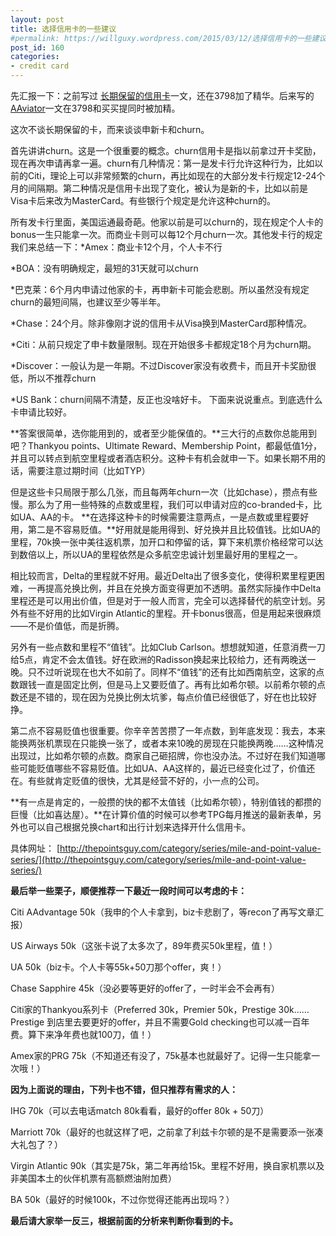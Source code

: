 ```yaml
---
layout: post
title: 选择信用卡的一些建议
#permalink: https://willguxy.wordpress.com/2015/03/12/选择信用卡的一些建议/index.html
post_id: 160
categories: 
- credit card
---
```


先汇报一下：之前写过
[长期保留的信用卡](https://willguxy.wordpress.com/2015/02/12/%E8%AF%B4%E8%AF%B4%E5%87%A0%E5%BC%A0%E9%80%82%E5%90%88%E9%95%BF%E6%9C%9F%E6%8C%81%E6%9C%89%E7%9A%84%E5%B9%B4%E8%B4%B9%E5%8D%A1/)一文，还在3798加了精华。后来写的
[AAviator](https://willguxy.wordpress.com/2015/03/04/aa-aviator%E4%BF%A1%E7%94%A8%E5%8D%A1%E7%9A%84%E5%B9%B4%E5%BA%A6bonus/)一文在3798和买买提同时被加精。

这次不谈长期保留的卡，而来谈谈申新卡和churn。

首先讲讲churn。这是一个很重要的概念。churn信用卡是指以前拿过开卡奖励，现在再次申请再拿一遍。churn有几种情况：第一是发卡行允许这种行为，比如以前的Citi，理论上可以非常频繁的churn，再比如现在的大部分发卡行规定12-24个月的间隔期。第二种情况是信用卡出现了变化，被认为是新的卡，比如以前是Visa卡后来改为MasterCard。有些银行个规定是允许这种churn的。

所有发卡行里面，美国运通最奇葩。他家以前是可以churn的，现在规定个人卡的bonus一生只能拿一次。而商业卡则可以每12个月churn一次。其他发卡行的规定我们来总结一下：*Amex：商业卡12个月，个人卡不行

	
*BOA：没有明确规定，最短的31天就可以churn

	
*巴克莱：6个月内申请过他家的卡，再申新卡可能会悲剧。所以虽然没有规定churn的最短间隔，也建议至少等半年。

	
*Chase：24个月。除非像刚才说的信用卡从Visa换到MasterCard那种情况。

	
*Citi：从前只规定了申卡数量限制。现在开始很多卡都规定18个月为churn期。

	
*Discover：一般认为是一年期。不过Discover家没有收费卡，而且开卡奖励很低，所以不推荐churn

	
*US Bank：churn间隔不清楚，反正也没啥好卡。
下面来说说重点。到底选什么卡申请比较好。


**答案很简单，选你能用到的，或者至少能保值的。**三大行的点数你总能用到吧？Thankyou points、Ultimate Reward、Membership Point，都最低值1分，并且可以转点到航空里程或者酒店积分。这种卡有机会就申一下。如果长期不用的话，需要注意过期时间（比如TYP）

但是这些卡只局限于那么几张，而且每两年churn一次（比如chase），攒点有些慢。那么为了用一些特殊的点数或里程，我们可以申请对应的co-branded卡，比如UA、AA的卡。
**在选择这种卡的时候需要注意两点，一是点数或里程要好用，第二是不容易贬值。**好用就是能用得到、好兑换并且比较值钱。比如UA的里程，70k换一张中美往返机票，加开口和停留的话，算下来机票价格经常可以达到数倍以上，所以UA的里程依然是众多航空忠诚计划里最好用的里程之一。

相比较而言，Delta的里程就不好用。最近Delta出了很多变化，使得积累里程更困难，一再提高兑换比例，并且在兑换方面变得更加不透明。虽然实际操作中Delta里程还是可以用出价值，但是对于一般人而言，完全可以选择替代的航空计划。另外有些不好用的比如Virgin Atlantic的里程。开卡bonus很高，但是用起来很麻烦——不是价值低，而是折腾。

另外有一些点数和里程不“值钱”。比如Club Carlson。想想就知道，任意消费一刀给5点，肯定不会太值钱。好在欧洲的Radisson换起来比较给力，还有两晚送一晚。只不过听说现在也大不如前了。同样不“值钱”的还有比如西南航空，这家的点数跟钱一直是固定比例，但是马上又要贬值了。再有比如希尔顿。以前希尔顿的点数还是不错的，现在因为兑换比例太坑爹，每点价值已经很低了，好在也比较好挣。

第二点不容易贬值也很重要。你辛辛苦苦攒了一年点数，到年底发现：我去，本来能换两张机票现在只能换一张了，或者本来10晚的房现在只能换两晚……这种情况出现过，比如希尔顿的点数。商家自己砸招牌，你也没办法。不过好在我们知道哪些可能贬值哪些不容易贬值。比如UA、AA这样的，最近已经变化过了，价值还在。有些就肯定贬值的很快，尤其是经营不好的，小一点的公司。


**有一点是肯定的，一般攒的快的都不太值钱（比如希尔顿），特别值钱的都攒的巨慢（比如喜达屋）。**在计算价值的时候可以参考TPG每月推送的最新表单，另外也可以自己根据兑换chart和出行计划来选择开什么信用卡。

具体网址：
[http://thepointsguy.com/category/series/mile-and-point-value-series/](http://thepointsguy.com/category/series/mile-and-point-value-series/)


**最后举一些栗子，顺便推荐一下最近一段时间可以考虑的卡：**

Citi AAdvantage 50k（我申的个人卡拿到，biz卡悲剧了，等recon了再写文章汇报）

US Airways 50k（这张卡说了太多次了，89年费买50k里程，值！）

UA 50k（biz卡。个人卡等55k+50刀那个offer，爽！）

Chase Sapphire 45k（没必要等更好的offer了，一时半会不会再有）

Citi家的Thankyou系列卡（Preferred 30k，Premier 50k，Prestige 30k…… Prestige 到店里去要更好的offer，并且不需要Gold checking也可以减一百年费。算下来净年费也就100刀，值！）

Amex家的PRG 75k（不知道还有没了，75k基本也就最好了。记得一生只能拿一次哦！）


**因为上面说的理由，下列卡也不错，但只推荐有需求的人：**

IHG 70k（可以去电话match 80k看看，最好的offer 80k + 50刀）

Marriott 70k（最好的也就这样了吧，之前拿了利兹卡尔顿的是不是需要添一张凑大礼包了？）

Virgin Atlantic 90k（其实是75k，第二年再给15k。里程不好用，换自家机票以及非美国本土的伙伴机票有高额燃油附加费）

BA 50k（最好的时候100k，不过你觉得还能再出现吗？）


**最后请大家举一反三，根据前面的分析来判断你看到的卡。**